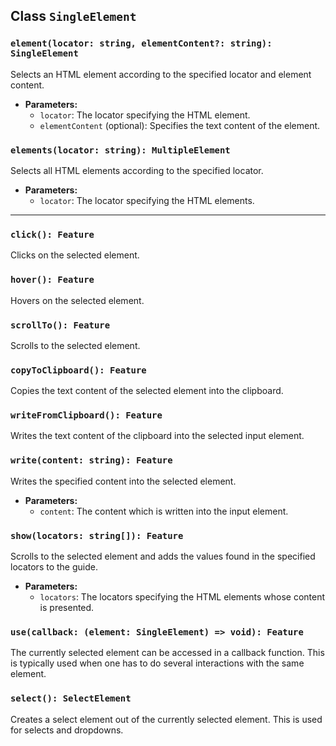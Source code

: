 ## Class `SingleElement`

### `element(locator: string, elementContent?: string): SingleElement`

Selects an HTML element according to the specified locator and element content.

- **Parameters:**
  - `locator`: The locator specifying the HTML element.
  - `elementContent` (optional): Specifies the text content of the element.

### `elements(locator: string): MultipleElement`

Selects all HTML elements according to the specified locator.

- **Parameters:**
  - `locator`: The locator specifying the HTML elements.

---

### `click(): Feature`

Clicks on the selected element.

### `hover(): Feature`

Hovers on the selected element.

### `scrollTo(): Feature`

Scrolls to the selected element.

### `copyToClipboard(): Feature`

Copies the text content of the selected element into the clipboard.

### `writeFromClipboard(): Feature`

Writes the text content of the clipboard into the selected input element.

### `write(content: string): Feature`

Writes the specified content into the selected element.

- **Parameters:**
  - `content`: The content which is written into the input element.

### `show(locators: string[]): Feature`

Scrolls to the selected element and adds the values found in the specified locators to the guide.

- **Parameters:**
  - `locators`: The locators specifying the HTML elements whose content is presented.

### `use(callback: (element: SingleElement) => void): Feature`

The currently selected element can be accessed in a callback function. This is typically used when one has to do several interactions with the same element.

### `select(): SelectElement`

Creates a select element out of the currently selected element. This is used for selects and dropdowns.
